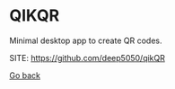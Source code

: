 # QIKQR

 Minimal desktop app to create QR codes.
 
 SITE: https://github.com/deep5050/qikQR

 [Go back](https://portable-linux-apps.github.io/apps.html)
